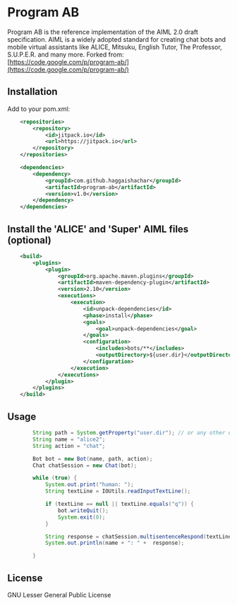 # Program AB

Program AB is the reference implementation of the AIML 2.0 draft specification.
AIML is a widely adopted standard for creating chat bots and mobile virtual assistants like ALICE, Mitsuku, English Tutor, The Professor, S.U.P.E.R. and many more.
Forked from: [https://code.google.com/p/program-ab/](https://code.google.com/p/program-ab/)

## Installation

Add to your pom.xml:
```xml
    <repositories>
        <repository>
            <id>jitpack.io</id>
            <url>https://jitpack.io</url>
        </repository>
	</repositories>

	<dependencies>
        <dependency>
            <groupId>com.github.haggaishachar</groupId>
            <artifactId>program-ab</artifactId>
            <version>v1.0</version>
        </dependency>
	</dependencies>
```

## Install the 'ALICE' and 'Super' AIML files (optional)

```xml
    <build>
        <plugins>
            <plugin>
                <groupId>org.apache.maven.plugins</groupId>
                <artifactId>maven-dependency-plugin</artifactId>
                <version>2.10</version>
                <executions>
                    <execution>
                        <id>unpack-dependencies</id>
                        <phase>install</phase>
                        <goals>
                            <goal>unpack-dependencies</goal>
                        </goals>
                        <configuration>
                            <includes>bots/**</includes>
                            <outputDirectory>${user.dir}</outputDirectory>
                        </configuration>
                    </execution>
                </executions>
            </plugin>
        </plugins>
    </build>
```

## Usage

```java
        String path = System.getProperty("user.dir"); // or any other directory with the AIML files.
        String name = "alice2";
        String action = "chat";

        Bot bot = new Bot(name, path, action);
        Chat chatSession = new Chat(bot);

        while (true) {
            System.out.print("human: ");
            String textLine = IOUtils.readInputTextLine();

            if (textLine == null || textLine.equals("q")) {
                bot.writeQuit();
                System.exit(0);
            }

            String response = chatSession.multisentenceRespond(textLine);
            System.out.println(name + ": " +  response);

        }
```

## License

GNU Lesser General Public License
